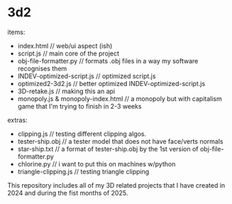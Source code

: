 # 3d2

items:

- index.html // web/ui aspect (ish)
- script.js // main core of the project
- obj-file-formatter.py // formats .obj files in a way my software recognises them
- INDEV-optimized-script.js // optimized script.js
- optimized2-3d2.js // better optimized INDEV-optimized-script.js
- 3D-retake.js // making this an api
- monopoly.js & monopoly-index.html // a monopoly but with capitalism game that I'm trying to finish in 2-3 weeks

extras:

- clipping.js // testing different clipping algos.
- tester-ship.obj // a tester model that does not have face/verts normals
- star-ship.txt // a format of tester-ship.obj by the 1st version of obj-file-formatter.py
- chlorine.py // i want to put this on machines w/python
- triangle-clipping.js // testing triangle clipping


This repository includes all of my 3D related projects that I have created in 2024 and during the fist months of 2025.
